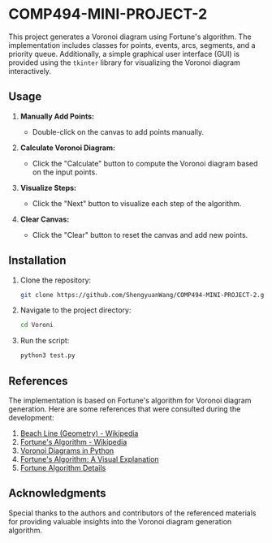 # COMP494-MINI-PROJECT-2
This project generates a Voronoi diagram using Fortune's algorithm. 
The implementation includes classes for points, events, arcs, segments, 
and a priority queue. Additionally, a simple graphical user interface (GUI) is 
provided using the `tkinter` library for visualizing the Voronoi diagram 
interactively.

## Usage

1. **Manually Add Points:**
   - Double-click on the canvas to add points manually.
  
2. **Calculate Voronoi Diagram:**
   - Click the "Calculate" button to compute the Voronoi diagram based on the input points.

3. **Visualize Steps:**
   - Click the "Next" button to visualize each step of the algorithm.

4. **Clear Canvas:**
   - Click the "Clear" button to reset the canvas and add new points.


## Installation

1. Clone the repository:

   ```bash
   git clone https://github.com/ShengyuanWang/COMP494-MINI-PROJECT-2.git
   ```

2. Navigate to the project directory:

   ```bash
   cd Voroni
   ```

3. Run the script:

   ```bash
   python3 test.py
   ```

## References

The implementation is based on Fortune's algorithm for Voronoi diagram generation. Here are some references that were consulted during the development:

1. [Beach Line (Geometry) - Wikipedia](https://en.wikipedia.org/wiki/Beach_line_(geometry))
2. [Fortune's Algorithm - Wikipedia](https://en.wikipedia.org/wiki/Fortune%27s_algorithm)
3. [Voronoi Diagrams in Python](https://www.cs.hmc.edu/~mbrubeck/voronoi.html)
4. [Fortune's Algorithm: A Visual Explanation](https://jacquesheunis.com/post/fortunes-algorithm/)
5. [Fortune Algorithm Details](https://pvigier.github.io/2018/11/18/fortune-algorithm-details.html)

## Acknowledgments

Special thanks to the authors and contributors of the referenced materials for providing 
valuable insights into the Voronoi diagram generation algorithm.



